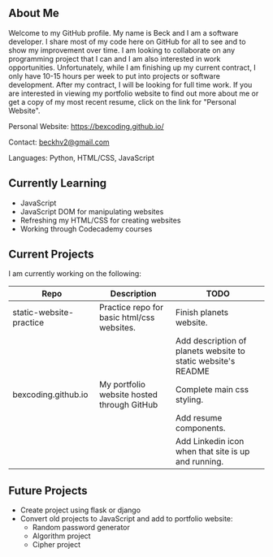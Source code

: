 ## About Me

Welcome to my GitHub profile. My name is Beck and I am a software developer. I share most of my code here on GitHub for all to see and to show my improvement over time. I am looking to collaborate on any programming project that I can and I am also interested in work opportunities. Unfortunately, while I am finishing up my current contract, I only have 10-15 hours per week to put into projects or software development. After my contract, I will be looking for full time work. If you are interested in viewing my portfolio website to find out more about me or get a copy of my most recent resume, click on the link for "Personal Website".

Personal Website: https://bexcoding.github.io/

Contact: beckhv2@gmail.com

Languages: Python, HTML/CSS, JavaScript

## Currently Learning

- JavaScript
- JavaScript DOM for manipulating websites
- Refreshing my HTML/CSS for creating websites
- Working through Codecademy courses

## Current Projects

I am currently working on the following:

| Repo | Description | TODO |
| --- | --- | --- |
| static-website-practice | Practice repo for basic html/css websites. | Finish planets website. |
| | | Add description of planets website to static website's README |
| bexcoding.github.io | My portfolio website hosted through GitHub | Complete main css styling. |
| | | Add resume components. |
| | | Add Linkedin icon when that site is up and running. |

## Future Projects

- Create project using flask or django
- Convert old projects to JavaScript and add to portfolio website:
  - Random password generator
  - Algorithm project
  - Cipher project
